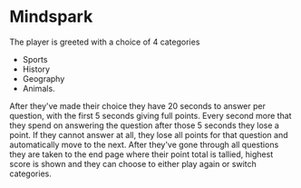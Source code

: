 # Mindspark

The player is greeted with a choice of 4 categories
- Sports 
- History
- Geography
- Animals.

After they've made their choice they have 20 seconds to answer per question, with the first 5 seconds giving full points. Every second more that they spend on answering the question after those 5 seconds they lose a point. If they cannot answer at all, they lose all points for that question and automatically move to the next. After they've gone through all questions they are taken to the end page where their point total is tallied, highest score is shown and they can choose to either play again or switch categories.